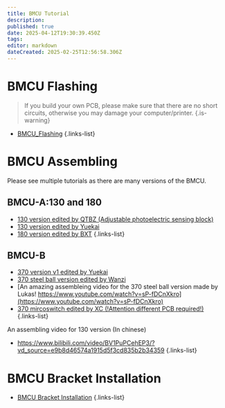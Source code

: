 ```yaml
---
title: BMCU Tutorial
description: 
published: true
date: 2025-04-12T19:30:39.450Z
tags: 
editor: markdown
dateCreated: 2025-02-25T12:56:58.306Z
---
```


# BMCU Flashing
> If you build your own PCB, please make sure that there are no short circuits, otherwise you may damage your computer/printer.
{.is-warning}

- [BMCU_Flashing](/BMCU/BMCU_Tutorial/BMCU_Flashing)
{.links-list}

# BMCU Assembling

Please see multiple tutorials as there are many versions of the BMCU.

## BMCU-A:130 and 180

- [130 version edited by QTBZ (Adjustable photoelectric sensing block)](/BMCU/BMCU_Tutorial/Assembling)
- [130 version edited by Yuekai](/BMCU/BMCU_Tutorial/BMCU_Assembling_130_Yuekai.md)
- [180 version edited by BXT](/BMCU/BMCU_Tutorial/BMCU_Assembling_180_by_bxt)
{.links-list}

## BMCU-B
- [370 version v1 edited by Yuekai](/BMCU/BMCU_Tutorial/BMCU_Assembling_370_v1_Yuekai.md)
- [370 steel ball version edited by Wanzi](/BMCU/BMCU_Tutorial/BMCU_Assembling_370_steel_ball_by_wanzi)
- [An amazing assembleing video for the 370 steel ball version made by Lukas! https://www.youtube.com/watch?v=sP-fDCnXkro](https://www.youtube.com/watch?v=sP-fDCnXkro)
- [370 mircoswitch edited by XC (!Attention different PCB required!)](/BMCU/BMCU_Tutorial/BMCU_Assembling_370_mircoswitch_by_xc)
{.links-list}




An assembling video for 130 version (In chinese)
- https://www.bilibili.com/video/BV1PuPCehEP3/?vd_source=e9b8d46574a1915d5f3cd835b2b34359
{.links-list}


  
# BMCU Bracket Installation
- [BMCU Bracket Installation](/BMCU/BMCU_Tutorial/BMCU_Mounting)
{.links-list}